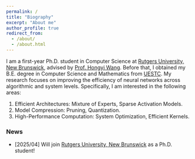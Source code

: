 ```yaml
---
permalink: /
title: "Biography"
excerpt: "About me"
author_profile: true
redirect_from:
  - /about/
  - /about.html
---
```


I am a first-year Ph.D. student in Computer Science at [Rutgers University, New Brunswick](https://www.rutgers.edu/new-brunswick), advised by [Prof. Hongyi Wang](https://hwang595.github.io/). Before that, I obtained my B.E. degree in Computer Science and Mathematics from [UESTC](https://en.uestc.edu.cn/).
My research focuses on improving the efficiency of neural networks across algorithmic and system levels. Specifically, I am interested in the following areas:

1. Efficient Architectures: Mixture of Experts, Sparse Activation Models.
2. Model Compression: Pruning, Quantization.
3. High-Performance Computation: System Optimization, Efficient Kernels.

### News

- [2025/04] Will join [Rutgers University, New Brunswick](https://www.rutgers.edu/new-brunswick) as a Ph.D. student!

[//]: # (## Service)

[//]: # ()

[//]: # (### Reviewer)

[//]: # (- ACL: 2024, 2025)
